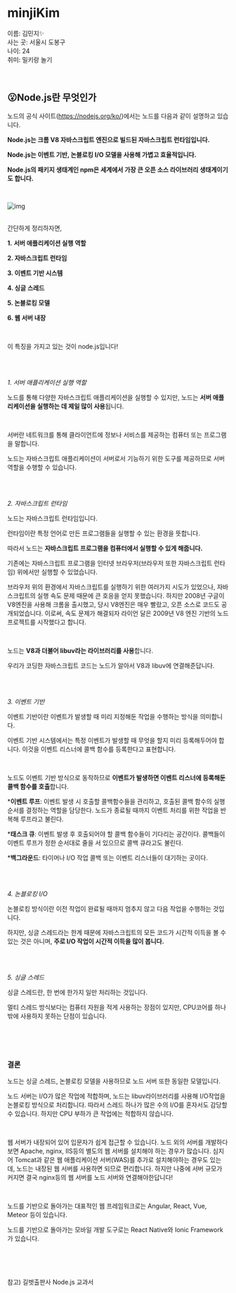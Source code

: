 # minjiKim


이름: 김민지✨<br>
사는 곳: 서울시 도봉구 <br>
나이: 24 <br>
취미: 밀키랑 놀기 <br>


﻿

<h2>😮Node.js란 무엇인가</h2>



노드의 공식 사이트(https://nodejs.org/ko/)에서는 노드를 다음과 같이 설명하고 있습니다.
<br>



**Node.js는 크롬 V8 자바스크립트 엔진으로 빌드된 자바스크립트 런타임입니다.**

**Node.js는 이벤트 기반, 논블로킹 I/O 모델을 사용해 가볍고 효율적입니다.**

**Node.js의 패키지 생태계인 npm은 세계에서 가장 큰 오픈 소스 라이브러리 생태계이기도 합니다.**



<br>

![img](https://blogfiles.pstatic.net/MjAyMDAzMTJfMzkg/MDAxNTgzOTkxOTAzMzU5.QwKaqWAPCywTsE9C8xsyoslCi0RLIfcXGwOOSbWAnncg.7KFgdcaw-cm7xTKuk6pFqsILbkwtzN6-9ybVlBXoOgwg.JPEG.kimminji1222/group5_8.jpg?type=w1)


<br>
간단하게 정리하자면,

<br>

**1.** **서버 애플리케이션 실행 역할**

**2. 자바스크립트 런타임**

**3. 이벤트 기반 시스템**

**4. 싱글 스레드**

**5. 논블로킹 모델**

**6. 웹 서버 내장**

<br>

이 특징을 가지고 있는 것이 node.js입니다!



<br><br>

*1. 서버 애플리케이션 실행 역할*

노드를 통해 다양한 자바스크립트 애플리케이션을 실행할 수 있지만, 노드는 **서버 애플리케이션을 실행하는 데 제일 많이 사용**됩니다.

<br>

서버란 네트워크를 통해 클라이언트에 정보나 서비스를 제공하는 컴퓨터 또는 프로그램을 말합니다.

노드는 자바스크립트 애플리케이션이 서버로서 기능하기 위한 도구를 제공하므로 서버 역할을 수행할 수 있습니다.



<br><br>

*2. 자바스크립트 런타임*

노드는 자바스크립트 런타임입니다.

런타임이란 특정 언어로 만든 프로그램들을 실행할 수 있는 환경을 뜻합니다.
<br>


따라서 노드는 **자바스크립트 프로그램을 컴퓨터에서 실행할 수 있게 해줍니다.**
<br>


기존에는 자바스크립트 프로그램을 인터넷 브라우저(브라우저 또한 자바스크립트 런타임) 위에서만 실행할 수 있었습니다.

브라우저 위의 환경에서 자바스크립트를 실행하기 위한 여러가지 시도가 있었으나, 자바스크립트의 실행 속도 문제 때문에 큰 호응을 얻지 못했습니다. 하지만 2008년 구글이 V8엔진을 사용해 크롬을 출시했고, 당시 V8엔진은 매우 빨랐고, 오픈 소스로 코드도 공개되었습니다. 이로써, 속도 문제가 해결되자 라이언 달은 2009년 V8 엔진 기반의 노드 프로젝트를 시작했다고 합니다.

<br>

노드는 **V8과 더불어 libuv라는 라이브러리를 사용**합니다.

우리가 코딩한 자바스크립트 코드는 노드가 알아서 V8과 libuv에 연결해준답니다.


<br><br>


*3. 이벤트 기반*

이벤트 기반이란 이벤트가 발생할 때 미리 지정해둔 작업을 수행하는 방식을 의미합니다.

이벤트 기반 시스템에서는 특정 이벤트가 발생할 때 무엇을 할지 미리 등록해두어야 합니다. 이것을 이벤트 리스너에 콜백 함수를 등록한다고 표현합니다.

<br>

노드도 이벤트 기반 방식으로 동작하므로 **이벤트가 발생하면 이벤트 리스너에 등록해둔 콜백 함수를 호출**합니다.
<br>


***이벤트 루프**: 이벤트 발생 시 호출할 콜백함수들을 관리하고, 호출된 콜백 함수의 실행 순서를 결정하는 역할을 담당한다. 노드가 종료될 때까지 이벤트 처리를 위한 작업을 반복해 루프라고 불린다.

***태스크 큐**: 이벤트 발생 후 호출되어야 할 콜백 함수들이 기다리는 공간이다. 콜백들이 이벤트 루프가 정한 순서대로 줄을 서 있으므로 콜백 큐라고도 불린다.

***백그라운드**: 타이머나 I/O 작업 콜백 또는 이벤트 리스너들이 대기하는 곳이다.

<br><br>



*4. 논블로킹 I/O*

논블로킹 방식이란 이전 작업이 완료될 때까지 멈추지 않고 다음 작업을 수행하는 것입니다.

하지만, 싱글 스레드라는 한계 때문에 자바스크립트의 모든 코드가 시간적 이득을 볼 수 있는 것은 아니며, **주로 I/O 작업이 시간적 이득을 많이 봅니다.**

<br><br>



*5. 싱글 스레드*

싱글 스레드란, 한 번에 한가지 일만 처리하는 것입니다.

멀티 스레드 방식보다는 컴퓨터 자원을 적게 사용하는 장점이 있지만, CPU코어를 하나밖에 사용하지 못하는 단점이 있습니다.



<br><br><br>

<h3>결론</h3>

노드는 싱글 스레드, 논블로킹 모델을 사용하므로 노드 서버 또한 동일한 모델입니다.

노드 서버는 I/O가 많은 작업에 적합하며, 노드는 libuv라이브러리를 사용해 I/O작업을 논블로킹 방식으로 처리합니다. 따라서 스레드 하나가 많은 수의 I/O를 혼자서도 감당할 수 있습니다. 하지만 CPU 부하가 큰 작업에는 적합하지 않습니다.

<br>

웹 서버가 내장되어 있어 입문자가 쉽게 접근할 수 있습니다. 노드 외의 서버를 개발하다 보면 Apache, nginx, IIS등의 별도의 웹 서버를 설치해야 하는 경우가 많습니다. 심지어 Tomcat과 같은 웹 애플리케이션 서버(WAS)를 추가로 설치해야하는 경우도 있는데, 노드는 내장된 웹 서버를 사용하면 되므로 편리합니다. 하지만 나중에 서버 규모가 커지면 결국 nginx등의 웹 서버를 노드 서버와 연결해야한답니다!

<br>

노드를 기반으로 돌아가는 대표적인 웹 프레임워크로는 Angular, React, Vue, Meteor 등이 있습니다.

노드를 기반으로 돌아가는 모바일 개발 도구로는 React Native와 Ionic Framework가 있습니다.


<br><br><br>


참고) 길벗출판사 Node.js 교과서
